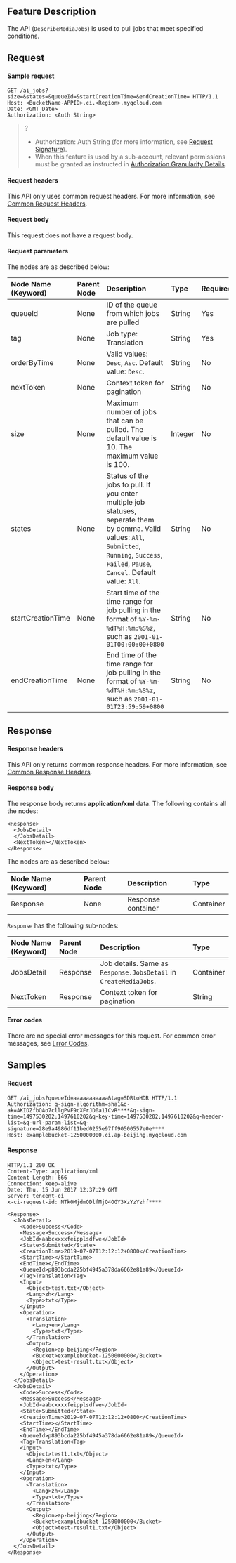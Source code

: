 ## Feature Description

The API (`DescribeMediaJobs`) is used to pull jobs that meet specified conditions.

## Request

#### Sample request

```shell
GET /ai_jobs?size=&states=&queueId=&startCreationTime=&endCreationTime= HTTP/1.1
Host: <BucketName-APPID>.ci.<Region>.myqcloud.com
Date: <GMT Date>
Authorization: <Auth String>

```

>?
> - Authorization: Auth String (for more information, see [Request Signature](https://intl.cloud.tencent.com/document/product/436/7778)).
> - When this feature is used by a sub-account, relevant permissions must be granted as instructed in [Authorization Granularity Details](https://intl.cloud.tencent.com/document/product/1045/49896).
>

#### Request headers

This API only uses common request headers. For more information, see [Common Request Headers](https://intl.cloud.tencent.com/document/product/1045/49351).

#### Request body
This request does not have a request body.

#### Request parameters
The nodes are as described below:

| Node Name (Keyword) | Parent Node | Description | Type | Required |
|:---|:--- |:---|:---|:---|
| queueId | None | ID of the queue from which jobs are pulled | String | Yes |
| tag | None | Job type: Translation | String | Yes |
| orderByTime | None | Valid values: `Desc`, `Asc`. Default value: `Desc`. | String | No |
| nextToken | None | Context token for pagination | String | No |
| size | None | Maximum number of jobs that can be pulled. The default value is 10. The maximum value is 100. | Integer | No |
| states | None | Status of the jobs to pull. If you enter multiple job statuses, separate them by comma. Valid values: `All`, `Submitted`, `Running`, `Success`, `Failed`, `Pause`, `Cancel`. Default value: `All`. | String | No |
| startCreationTime | None | Start time of the time range for job pulling in the format of `%Y-%m-%dT%H:%m:%S%z`, such as `2001-01-01T00:00:00+0800` | String | No |
| endCreationTime | None | End time of the time range for job pulling in the format of `%Y-%m-%dT%H:%m:%S%z`, such as `2001-01-01T23:59:59+0800`  | String | No |

## Response

#### Response headers

This API only returns common response headers. For more information, see [Common Response Headers](https://intl.cloud.tencent.com/document/product/1045/49352).

#### Response body

The response body returns **application/xml** data. The following contains all the nodes:

``` shell
<Response>
  <JobsDetail>
  </JobsDetail>
  <NextToken></NextToken>
</Response>
```

The nodes are as described below:

| Node Name (Keyword) | Parent Node | Description | Type |
|:---|:-- |:--|:--|
| Response | None | Response container | Container |

`Response` has the following sub-nodes:

| Node Name (Keyword) | Parent Node | Description | Type |
|:---|:-- |:--|:--|
| JobsDetail | Response | Job details. Same as `Response.JobsDetail` in `CreateMediaJobs`. |  Container |
| NextToken             | Response | Context token for pagination | String    |


#### Error codes

There are no special error messages for this request. For common error messages, see [Error Codes](https://intl.cloud.tencent.com/document/product/1045/49353).

## Samples

#### Request

```shell
GET /ai_jobs?queueId=aaaaaaaaaaa&tag=SDRtoHDR HTTP/1.1
Authorization: q-sign-algorithm=sha1&q-ak=AKIDZfbOAo7cllgPvF9cXFrJD0a1ICvR****&q-sign-time=1497530202;1497610202&q-key-time=1497530202;1497610202&q-header-list=&q-url-param-list=&q-signature=28e9a4986df11bed0255e97ff90500557e0e****
Host: examplebucket-1250000000.ci.ap-beijing.myqcloud.com

```

#### Response

```shell
HTTP/1.1 200 OK
Content-Type: application/xml
Content-Length: 666
Connection: keep-alive
Date: Thu, 15 Jun 2017 12:37:29 GMT
Server: tencent-ci
x-ci-request-id: NTk0MjdmODlfMjQ4OGY3XzYzYzhf****

<Response>
  <JobsDetail>
    <Code>Success</Code>
    <Message>Success</Message>
    <JobId>aabcxxxxfeipplsdfwe</JobId>
    <State>Submitted</State>
    <CreationTime>2019-07-07T12:12:12+0800</CreationTime>
    <StartTime></StartTime>
    <EndTime></EndTime>
    <QueueId>p893bcda225bf4945a378da6662e81a89</QueueId>
    <Tag>Translation<Tag>
    <Input>
      <Object>test.txt</Object>
      <Lang>zh</Lang>
      <Type>txt</Type>
    </Input>
    <Operation>
      <Translation>
        <Lang>en</Lang>
        <Type>txt</Type>
      </Translation>
      <Output>
        <Region>ap-beijing</Region>
        <Bucket>examplebucket-1250000000</Bucket>
        <Object>test-result.txt</Object>
      </Output>
    </Operation>
  </JobsDetail>
  <JobsDetail>
    <Code>Success</Code>
    <Message>Success</Message>
    <JobId>aabcxxxxfeipplsdfwe</JobId>
    <State>Submitted</State>
    <CreationTime>2019-07-07T12:12:12+0800</CreationTime>
    <StartTime></StartTime>
    <EndTime></EndTime>
    <QueueId>p893bcda225bf4945a378da6662e81a89</QueueId>
    <Tag>Translation<Tag>
    <Input>
      <Object>test1.txt</Object>
      <Lang>en</Lang>
      <Type>txt</Type>
    </Input>
    <Operation>
      <Translation>
        <Lang>zh</Lang>
        <Type>txt</Type>
      </Translation>
      <Output>
        <Region>ap-beijing</Region>
        <Bucket>examplebucket-1250000000</Bucket>
        <Object>test-result1.txt</Object>
      </Output>
    </Operation>
  </JobsDetail>
</Response>
```

